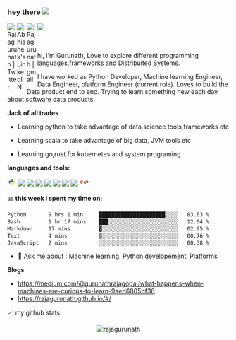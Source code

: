 
<!--
**rajagurunath/rajagurunath** is a ✨ _special_ ✨ repository because its `README.md` (this file) appears on your GitHub profile.

Here are some ideas to get you started:

- 🔭 I’m currently working on ...
- 🌱 I’m currently learning ...
- 👯 I’m looking to collaborate on ...
- 🤔 I’m looking for help with ...
- 💬 Ask me about ...
- 📫 How to reach me: ...
- 😄 Pronouns: ...
- ⚡ Fun fact: ...
-->
### hey there <img src="https://media.giphy.com/media/hvRJCLFzcasrR4ia7z/giphy.gif" width="25px">

<a href="https://twitter.com/rajaguru95">
  <img align="left" alt="Rajagurunath | Twitter" width="22px" src="https://raw.githubusercontent.com/peterthehan/peterthehan/master/assets/twitter.svg" />
</a>
<a href="https://www.linkedin.com/in/rajagurunath/">
  <img align="left" alt="Abhishek's LinkedIN" width="22px" src="https://raw.githubusercontent.com/peterthehan/peterthehan/master/assets/linkedin.svg" />
</a>
<a href="mailto:gurunathrajagopal@gmail.com">
  <img align="left" alt="Rajagurunath | gmail" width="24px" src="https://www.logo.wine/a/logo/Gmail/Gmail-Logo.wine.svg" />
</a>

![](https://visitor-badge.glitch.me/badge?page_id=rajagurunath.rajagurunath)

<br />

hi, i'm Gurunath, Love to explore different programming languages,frameworks and Distribuited Systems.

I have worked as Python Developer, Machine learning Engineer, Data Engineer, platform Engineer (current role). Loves to build the Data product 
end to end. Trying to learn something new each day about software data products. 

**Jack of all trades** 

- Learning python to take advantage of data science tools,frameworks etc

- Learning scala to take advantage of big data, JVM tools etc 

- Learning go,rust for kubernetes and system programing. 


**languages and tools:**  

<code><img height="20" src="https://raw.githubusercontent.com/github/explore/80688e429a7d4ef2fca1e82350fe8e3517d3494d/topics/python/python.png"></code>
<code><img height="20" src="https://dask.readthedocs.io/en/latest/_images/dask_horizontal.svg"></code>
<code><img height="20" src="https://upload.wikimedia.org/wikipedia/commons/thumb/f/f3/Apache_Spark_logo.svg/1200px-Apache_Spark_logo.svg.png"></code>
<code><img height="20" src="https://upload.wikimedia.org/wikipedia/commons/thumb/3/39/Scala-full-color.svg/1200px-Scala-full-color.svg.png"></code>
<code><img height="20" src="https://www.pngitem.com/pimgs/m/401-4019613_air-flow-png-apache-airflow-logo-png-transparent.png"></code>
<code><img height="20" src="https://upload.wikimedia.org/wikipedia/commons/6/69/XGBoost_logo.png"></code>
<code><img height="20" src="https://mljar.com/images/machine-learning/catboost.png"></code>
<code><img height="20" src="https://www.pngitem.com/pimgs/m/123-1234691_kubernetes-logo-transparent-hd-png-download.png"></code>
<code><img height="20" src="https://raw.githubusercontent.com/github/explore/80688e429a7d4ef2fca1e82350fe8e3517d3494d/topics/git/git.png"></code>

📊 **this week i spent my time on:**
<!--START_SECTION:waka-->
```text
Python       9 hrs 1 min     █████████████████████░░░░   83.63 % 
Bash         1 hr 17 mins    ███░░░░░░░░░░░░░░░░░░░░░░   12.04 % 
Markdown     17 mins         ▓░░░░░░░░░░░░░░░░░░░░░░░░   02.65 % 
Text         4 mins          ▒░░░░░░░░░░░░░░░░░░░░░░░░   00.76 % 
JavaScript   2 mins          ░░░░░░░░░░░░░░░░░░░░░░░░░   00.38 % 
```
<!--END_SECTION:waka-->

- 💬 Ask me about : Machine learning, Python developement, Platforms

**Blogs**
- https://medium.com/@gurunathrajagopal/what-happens-when-machines-are-curious-to-learn-9aed6805bf36
- https://rajagurunath.github.io/#/


📈 my github stats

<p align="center"> <img src="https://github-readme-stats.vercel.app/api?username=rajagurunath&show_icons=true&theme=gotham" alt="rajagurunath" />



